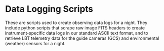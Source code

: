 # Data Logging Scripts

These are scripts used to create observing data logs for a night.  They include python scripts that scrape raw image FITS
headers to create instrument-specific data logs in our standard ASCII text format, and to retrieve LBT telemetry data
for the guide cameras (GCS) and environmental (weather) sensors for a night.
